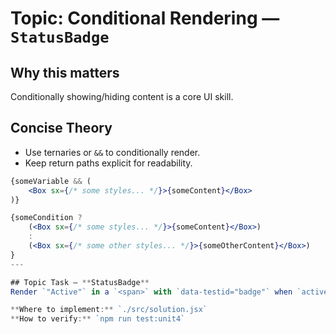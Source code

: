 # Topic: Conditional Rendering — `StatusBadge`

## Why this matters
Conditionally showing/hiding content is a core UI skill.

## Concise Theory
- Use ternaries or `&&` to conditionally render.
- Keep return paths explicit for readability.
```jsx
{someVariable && (
    <Box sx={/* some styles... */}>{someContent}</Box>
)}

{someCondition ? 
    (<Box sx={/* some styles... */}>{someContent}</Box>)
    :
    (<Box sx={/* some other styles... */}>{someOtherContent}</Box>)
}
---

## Topic Task — **StatusBadge**
Render `"Active"` in a `<span>` with `data-testid="badge"` when `active` prop is true; otherwise `"Inactive"`.

**Where to implement:** `./src/solution.jsx`  
**How to verify:** `npm run test:unit4`
